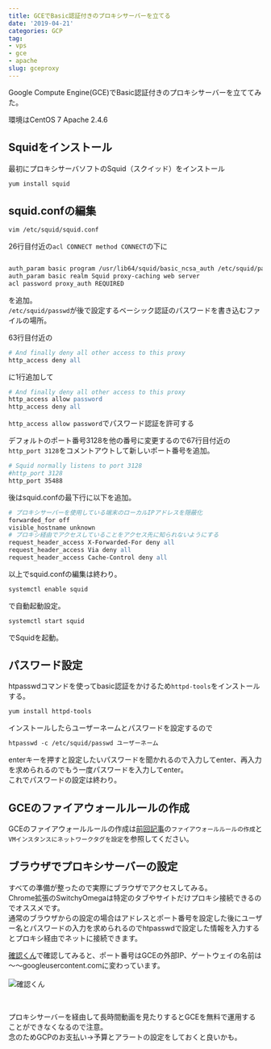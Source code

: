 ```yaml
---
title: GCEでBasic認証付きのプロキシサーバーを立てる
date: '2019-04-21'
categories: GCP
tag:
- vps
- gce
- apache
slug: gceproxy
---
```


Google Compute Engine(GCE)でBasic認証付きのプロキシサーバーを立ててみた。

環境はCentOS 7 Apache 2.4.6

## Squidをインストール

最初にプロキシサーバソフトのSquid（スクイッド）をインストール

```sh
yum install squid

```

## squid.confの編集

```sh
vim /etc/squid/squid.conf
```

26行目付近の`acl CONNECT method CONNECT`の下に

```apache

auth_param basic program /usr/lib64/squid/basic_ncsa_auth /etc/squid/passwd
auth_param basic realm Squid proxy-caching web server
acl password proxy_auth REQUIRED

```

を追加。  
`/etc/squid/passwd`が後で設定するベーシック認証のパスワードを書き込むファイルの場所。  

63行目付近の

```apache
# And finally deny all other access to this proxy
http_access deny all

```

に1行追加して
```apache
# And finally deny all other access to this proxy
http_access allow password
http_access deny all
```

`http_access allow password`でパスワード認証を許可する

   
デフォルトのポート番号3128を他の番号に変更するので67行目付近の`http_port 3128`をコメントアウトして新しいポート番号を追加。

```apache
# Squid normally listens to port 3128
#http_port 3128
http_port 35488
```

後はsquid.confの最下行に以下を追加。

```apache
# プロキシサーバーを使用している端末のローカルIPアドレスを隠蔽化
forwarded_for off
visible_hostname unknown
# プロキシ経由でアクセスしていることをアクセス先に知られないようにする
request_header_access X-Forwarded-For deny all
request_header_access Via deny all
request_header_access Cache-Control deny all
```

以上でsquid.confの編集は終わり。

```sh
systemctl enable squid
```
で自動起動設定。

```sh
systemctl start squid
```
でSquidを起動。

## パスワード設定

htpasswdコマンドを使ってbasic認証をかけるため`httpd-tools`をインストールする。
```sh
yum install httpd-tools
```

インストールしたらユーザーネームとパスワードを設定するので
```apache
htpasswd -c /etc/squid/passwd ユーザーネーム
```

enterキーを押すと設定したいパスワードを聞かれるので入力してenter、再入力を求められるのでもう一度パスワードを入力してenter。  
これでパスワードの設定は終わり。

## GCEのファイアウォールルールの作成

GCEのファイアウォールルールの作成は[前回記事](https://www.ravness.com/2019/03/gceport/)の`ファイアウォールルールの作成`と`VMインスタンスにネットワークタグを設定`を参照してください。

## ブラウザでプロキシサーバーの設定

すべての準備が整ったので実際にブラウザでアクセスしてみる。<br>
Chrome拡張のSwitchyOmegaは特定のタブやサイトだけプロキシ接続できるのでオススメです。<br>
通常のブラウザからの設定の場合はアドレスとポート番号を設定した後にユーザー名とパスワードの入力を求められるのでhtpasswdで設定した情報を入力するとプロキシ経由でネットに接続できます。

[確認くん](http://www.ugtop.com/spill.shtml)で確認してみると、ポート番号はGCEの外部IP、ゲートウェイの名前は～～googleusercontent.comに変わっています。<br><br>
![確認くん](../../../images/gceproxy.jpg)

<br>

プロキシサーバーを経由して長時間動画を見たりするとGCEを無料で運用することができなくなるので注意。<br>
念のためGCPのお支払い→予算とアラートの設定をしておくと良いかも。
